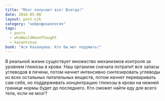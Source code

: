```yaml
---
title: "Мозг получает все! Всегда!"
date: 2016-05-08
layout: post.njk
category: "нейрофизиология"
tags:
  - posts
  - whoWouldHaveThought
  - kazantseva
book: "Ася Казанцева. Кто бы мог подумать!"
---
```


В реальной жизни существует множество механизмов контроля за уровнем глюкозы в крови. Наш организм сначала потратит все запасы углеводов в печени, потом начнет интенсивно синтезировать углеводы из всех остальных питательных веществ, потом начнет переваривать сам себя, но поддерживать концентрацию глюкозы в крови на нижней границе нормы будет до последнего. Кто сможет найти еду для всего тела, если не мозг?
